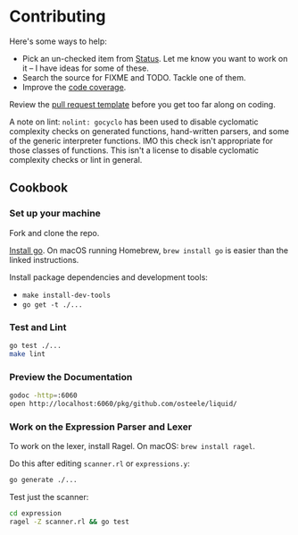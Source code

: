 # Contributing

Here's some ways to help:

* Pick an un-checked item from [Status](https://github.com/osteele/liquid#status). Let me know you want to work on it – I have ideas for some of these.
* Search the source for FIXME and TODO. Tackle one of them.
* Improve the [code coverage](https://coveralls.io/github/osteele/liquid?branch=master).

Review the [pull request template](https://github.com/osteele/liquid/blob/master/.github/PULL_REQUEST_TEMPLATE.md) before you get too far along on coding.

A note on lint: `nolint: gocyclo` has been used to disable cyclomatic complexity checks on generated functions, hand-written parsers, and some of the generic interpreter functions. IMO this check isn't appropriate for those classes of functions. This isn't a license to disable cyclomatic complexity checks or lint in general.

## Cookbook

### Set up your machine

Fork and clone the repo.

[Install go](https://golang.org/doc/install#install). On macOS running Homebrew, `brew install go` is easier than the linked instructions.

Install package dependencies and development tools:

* `make install-dev-tools`
* `go get -t ./...`

### Test and Lint

```bash
go test ./...
make lint
```

### Preview the Documentation

```bash
godoc -http=:6060
open http://localhost:6060/pkg/github.com/osteele/liquid/
```

### Work on the Expression Parser and Lexer

To work on the lexer, install Ragel. On macOS: `brew install ragel`.

Do this after editing `scanner.rl` or `expressions.y`:

```bash
go generate ./...
```

Test just the scanner:

```bash
cd expression
ragel -Z scanner.rl && go test
```
